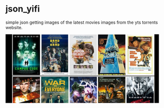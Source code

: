 # json_yifi
simple json getting images of the latest movies images from the yts torrents website.

![Yes](screenshot.jpg)